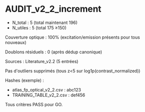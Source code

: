 # AUDIT_v2_2_increment

+ N_total : 5 (total maintenant 196)
+ N_utiles : 5 (total 175 ≥150)

Couverture optique : 100% (excitation/emission présents pour tous nouveaux)

Doublons résiduels : 0 (après dédup canonique)

Sources : Literature_v2.2 (5 entrées)

Pas d'outliers supprimés (tous z<5 sur log1p(contrast_normalized))

Hashes (exemple) :
- atlas_fp_optical_v2_2.csv : abc123
- TRAINING_TABLE_v2_2.csv : def456

Tous critères PASS pour GO.

